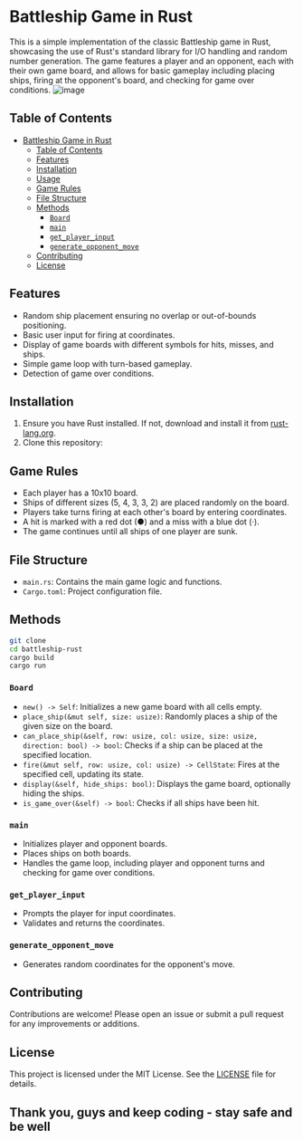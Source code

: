 # Battleship Game in Rust

This is a simple implementation of the classic Battleship game in Rust, showcasing the use of Rust's standard library for I/O handling and random number generation. The game features a player and an opponent, each with their own game board, and allows for basic gameplay including placing ships, firing at the opponent's board, and checking for game over conditions.
![image](https://github.com/BekBrace/rust-bship-game/assets/60483846/b39031c7-69c1-4f47-ae28-a87d1f0bdc27)

## Table of Contents

- [Battleship Game in Rust](#battleship-game-in-rust)
  - [Table of Contents](#table-of-contents)
  - [Features](#features)
  - [Installation](#installation)
  - [Usage](#usage)
  - [Game Rules](#game-rules)
  - [File Structure](#file-structure)
  - [Methods](#methods)
    - [`Board`](#board)
    - [`main`](#main)
    - [`get_player_input`](#get_player_input)
    - [`generate_opponent_move`](#generate_opponent_move)
  - [Contributing](#contributing)
  - [License](#license)

## Features

- Random ship placement ensuring no overlap or out-of-bounds positioning.
- Basic user input for firing at coordinates.
- Display of game boards with different symbols for hits, misses, and ships.
- Simple game loop with turn-based gameplay.
- Detection of game over conditions.

## Installation

1. Ensure you have Rust installed. If not, download and install it from [rust-lang.org](https://www.rust-lang.org/tools/install).
2. Clone this repository:
## Game Rules

- Each player has a 10x10 board.
- Ships of different sizes (5, 4, 3, 3, 2) are placed randomly on the board.
- Players take turns firing at each other's board by entering coordinates.
- A hit is marked with a red dot (●) and a miss with a blue dot (·).
- The game continues until all ships of one player are sunk.

## File Structure

- `main.rs`: Contains the main game logic and functions.
- `Cargo.toml`: Project configuration file.

## Methods

```sh
git clone 
cd battleship-rust
cargo build
cargo run
```

### `Board`

- `new() -> Self`: Initializes a new game board with all cells empty.
- `place_ship(&mut self, size: usize)`: Randomly places a ship of the given size on the board.
- `can_place_ship(&self, row: usize, col: usize, size: usize, direction: bool) -> bool`: Checks if a ship can be placed at the specified location.
- `fire(&mut self, row: usize, col: usize) -> CellState`: Fires at the specified cell, updating its state.
- `display(&self, hide_ships: bool)`: Displays the game board, optionally hiding the ships.
- `is_game_over(&self) -> bool`: Checks if all ships have been hit.

### `main`

- Initializes player and opponent boards.
- Places ships on both boards.
- Handles the game loop, including player and opponent turns and checking for game over conditions.

### `get_player_input`

- Prompts the player for input coordinates.
- Validates and returns the coordinates.

### `generate_opponent_move`

- Generates random coordinates for the opponent's move.

## Contributing

Contributions are welcome! Please open an issue or submit a pull request for any improvements or additions.

## License

This project is licensed under the MIT License. See the [LICENSE](LICENSE) file for details.

## Thank you, guys and keep coding - stay safe and be well
